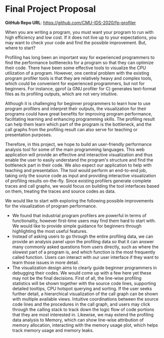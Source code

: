 # Final Project Proposal

**GitHub Repo URL**: https://github.com/CMU-IDS-2020/fp-profiler

When you are writing a program, you must want your program to run with high efficiency and low cost. If it does not live up to your expectations, you may want to check your code and find the possible improvement. But, where to start?

Profiling has long been an important way for experienced programmers to find the performance bottlenecks for a program so that they can optimize their code. There have been some effective tools to visualize the CPU utilization of a program. However, one central problem with the existing program profiler tools is that they are relatively heavy and complex tools, which could be convenient for experienced programmers, but not for beginners. For instance, gprof (a GNU profiler for C) generates text-format files as its profiling outputs, which are not very intuitive.

Although it is challenging for beginner programmers to learn how to use program profilers and interpret their outputs, the visualization for their programs could have great benefits for improving program performance, facilitating learning and enhancing programming skills. The profiling result can help them learn which part of the program is the bottleneck, and the call graphs from the profiling result can also serve for teaching or presentation purposes.

Therefore, in this project, we hope to build an user-friendly performance analysis tool for some of the main programming languages. This web application will provide an effective and interactive visualization and thus enable the user to easily understand the program's structure and find the bottleneck part in their code. We also expect our application to help with teaching and presentation. The tool would perform an end-to-end job, taking only the source code as input and providing interactive visualization of profiling results on-the-fly. Since existing profilers generate complete traces and call graphs, we would focus on building the tool interfaces based on them, treating the traces and source codes as data.

We would like to start with exploring the following possible improvements for the visualization of program performance.
* We found that industrial program profilers are powerful in terms of functionality, however first-time users may find them hard to start with. We would like to provide simple guidance for beginners through highlighting the most useful features.
* Instead of asking users to go through the entire profiling data, we can provide an analysis panel upon the profiling data so that it can answer many commonly asked questions from users directly, such as where the slowest part of a program is, and which function is the most frequently called function. Users can interact with our user interface if they want to learn those issues in more detail.
* The visualization design aims to clearly guide beginner programmers in debugging their codes. We would come up with a few here yet these may not be the final decisions. First of all, the line-wise profiling statistics will be shown together with the source code lines, supporting detailed tooltips, CPU hotspot querying and sorting. If the user seeks further detail, a hierarchical visualization of the call graph can be shown with multiple available views. Intuitive coordinations between the source code lines and the procedures in the call graph, and users may click through the calling stack to track down the logic flow of code portions that they are most interested in.
Likewise, we may extend the profiling data analysis to Memory, which can show line-wise attribution of memory allocation, interacting with the memory usage plot, which helps track memory usage and memory leaks.
